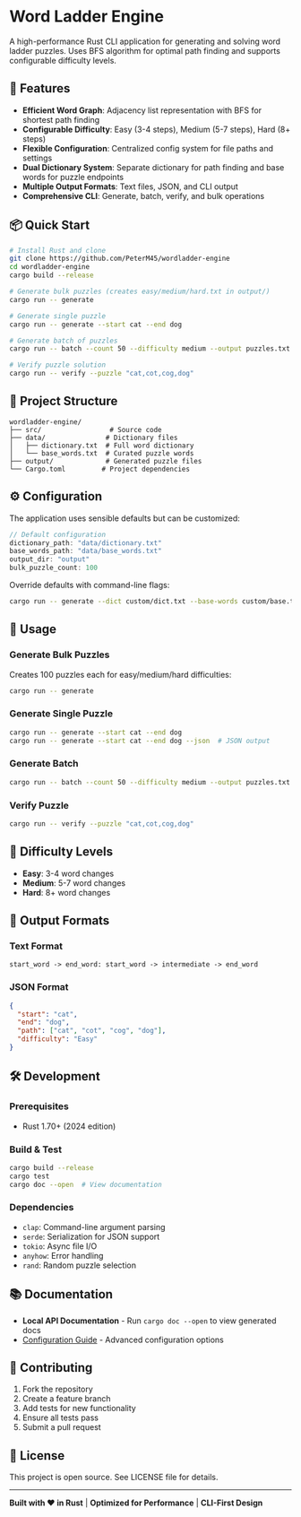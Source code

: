 # Word Ladder Engine

A high-performance Rust CLI application for generating and solving word ladder puzzles. Uses BFS algorithm for optimal path finding and supports configurable difficulty levels.

## 🚀 Features

- **Efficient Word Graph**: Adjacency list representation with BFS for shortest path finding
- **Configurable Difficulty**: Easy (3-4 steps), Medium (5-7 steps), Hard (8+ steps)
- **Flexible Configuration**: Centralized config system for file paths and settings
- **Dual Dictionary System**: Separate dictionary for path finding and base words for puzzle endpoints
- **Multiple Output Formats**: Text files, JSON, and CLI output
- **Comprehensive CLI**: Generate, batch, verify, and bulk operations

## 📦 Quick Start

```bash
# Install Rust and clone
git clone https://github.com/PeterM45/wordladder-engine
cd wordladder-engine
cargo build --release

# Generate bulk puzzles (creates easy/medium/hard.txt in output/)
cargo run -- generate

# Generate single puzzle
cargo run -- generate --start cat --end dog

# Generate batch of puzzles
cargo run -- batch --count 50 --difficulty medium --output puzzles.txt

# Verify puzzle solution
cargo run -- verify --puzzle "cat,cot,cog,dog"
```

## 📁 Project Structure

```
wordladder-engine/
├── src/                 # Source code
├── data/               # Dictionary files
│   ├── dictionary.txt  # Full word dictionary
│   └── base_words.txt  # Curated puzzle words
├── output/             # Generated puzzle files
└── Cargo.toml         # Project dependencies
```

## ⚙️ Configuration

The application uses sensible defaults but can be customized:

```rust
// Default configuration
dictionary_path: "data/dictionary.txt"
base_words_path: "data/base_words.txt"
output_dir: "output"
bulk_puzzle_count: 100
```

Override defaults with command-line flags:
```bash
cargo run -- generate --dict custom/dict.txt --base-words custom/base.txt
```

## 📖 Usage

### Generate Bulk Puzzles
Creates 100 puzzles each for easy/medium/hard difficulties:
```bash
cargo run -- generate
```

### Generate Single Puzzle
```bash
cargo run -- generate --start cat --end dog
cargo run -- generate --start cat --end dog --json  # JSON output
```

### Generate Batch
```bash
cargo run -- batch --count 50 --difficulty medium --output puzzles.txt
```

### Verify Puzzle
```bash
cargo run -- verify --puzzle "cat,cot,cog,dog"
```

## 🎯 Difficulty Levels

- **Easy**: 3-4 word changes
- **Medium**: 5-7 word changes
- **Hard**: 8+ word changes

## 📄 Output Formats

### Text Format
```
start_word -> end_word: start_word -> intermediate -> end_word
```

### JSON Format
```json
{
  "start": "cat",
  "end": "dog",
  "path": ["cat", "cot", "cog", "dog"],
  "difficulty": "Easy"
}
```

## 🛠️ Development

### Prerequisites
- Rust 1.70+ (2024 edition)

### Build & Test
```bash
cargo build --release
cargo test
cargo doc --open  # View documentation
```

### Dependencies
- `clap`: Command-line argument parsing
- `serde`: Serialization for JSON support
- `tokio`: Async file I/O
- `anyhow`: Error handling
- `rand`: Random puzzle selection

## 📚 Documentation

- **Local API Documentation** - Run `cargo doc --open` to view generated docs
- [Configuration Guide](#configuration) - Advanced configuration options

## 🤝 Contributing

1. Fork the repository
2. Create a feature branch
3. Add tests for new functionality
4. Ensure all tests pass
5. Submit a pull request

## 📄 License

This project is open source. See LICENSE file for details.

---

**Built with ❤️ in Rust** | **Optimized for Performance** | **CLI-First Design**
